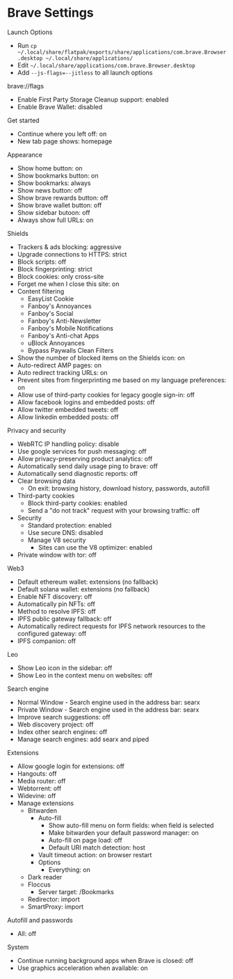 # Brave Settings

Launch Options

- Run `cp ~/.local/share/flatpak/exports/share/applications/com.brave.Browser.desktop ~/.local/share/applications/`
- Edit `~/.local/share/applications/com.brave.Browser.desktop`
- Add `--js-flags=--jitless` to all launch options

brave://flags

- Enable First Party Storage Cleanup support: enabled
- Enable Brave Wallet: disabled

Get started

- Continue where you left off: on
- New tab page shows: homepage

Appearance

- Show home button: on
- Show bookmarks button: on
- Show bookmarks: always
- Show news button: off
- Show brave rewards button: off
- Show brave wallet button: off
- Show sidebar butoon: off
- Always show full URLs: on

Shields

- Trackers & ads blocking: aggressive
- Upgrade connections to HTTPS: strict
- Block scripts: off
- Block fingerprinting: strict
- Block cookies: only cross-site
- Forget me when I close this site: on
- Content filtering
  - EasyList Cookie
  - Fanboy's Annoyances
  - Fanboy's Social
  - Fanboy's Anti-Newsletter
  - Fanboy's Mobile Notifications
  - Fanboy's Anti-chat Apps
  - uBlock Annoyances
  - Bypass Paywalls Clean Filters
- Show the number of blocked items on the Shields icon: on
- Auto-redirect AMP pages: on
- Auto redirect tracking URLs: on
- Prevent sites from fingerprinting me based on my language preferences: on
- Allow use of third-party cookies for legacy google sign-in: off
- Allow facebook logins and embedded posts: off
- Allow twitter embedded tweets: off
- Allow linkedin embedded posts: off

Privacy and security

- WebRTC IP handling policy: disable
- Use google services for push messaging: off
- Allow privacy-preserving product analytics: off
- Automatically send daily usage ping to brave: off
- Automatically send diagnostic reports: off
- Clear browsing data
  - On exit: browsing history, download history, passwords, autofill
- Third-party cookies
  - Block third-party cookies: enabled
  - Send a "do not track" request with your browsing traffic: off
- Security
  - Standard protection: enabled
  - Use secure DNS: disabled
  - Manage V8 security
    - Sites can use the V8 optimizer: enabled
- Private window with tor: off

Web3

- Default ethereum wallet: extensions (no fallback)
- Default solana wallet: extensions (no fallback)
- Enable NFT discovery: off
- Automatically pin NFTs: off
- Method to resolve IPFS: off
- IPFS public gateway fallback: off
- Automatically redirect requests for IPFS network resources to the configured gateway: off
- IPFS companion: off

Leo

- Show Leo icon in the sidebar: off
- Show Leo in the context menu on websites: off

Search engine

- Normal Window - Search engine used in the address bar: searx
- Private Window - Search engine used in the address bar: searx
- Improve search suggestions: off
- Web discovery project: off
- Index other search engines: off
- Manage search engines: add searx and piped

Extensions

- Allow google login for extensions: off
- Hangouts: off
- Media router: off
- Webtorrent: off
- Widevine: off
- Manage extensions
  - Bitwarden
    - Auto-fill
      - Show auto-fill menu on form fields: when field is selected
      - Make bitwarden your default password manager: on
      - Auto-fill on page load: off
      - Default URI match detection: host
    - Vault timeout action: on browser restart
    - Options
      - Everything: on
  - Dark reader
  - Floccus
    - Server target: /Bookmarks
  - Redirector: import
  - SmartProxy: import

Autofill and passwords

- All: off

System

- Continue running background apps when Brave is closed: off
- Use graphics acceleration when available: on